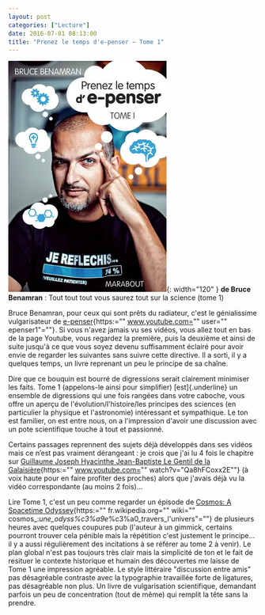 ```yaml
---
layout: post
categories: ["Lecture"]
date: 2016-07-01 08:13:00
title: "Prenez le temps d'e-penser − Tome 1"
---
```


![couverture](/assets/images/couv_lecture/epenser1.webp){: width="120" } **de Bruce Benamran** : Tout tout tout vous saurez tout sur la science (tome 1)

Bruce Benamran, pour ceux qui sont prêts du radiateur, c'est le
génialissime vulgarisateur de [e-penser](){https:="" www.youtube.com=""
user="" epenser1"=""}. Si vous n'avez jamais vu ses vidéos, vous
allez tout en bas de la page Youtube, vous regardez la première, puis la
deuxième et ainsi de suite jusqu'à ce que vous soyez devenu suffisamment
éclairé pour avoir envie de regarder les suivantes sans suivre cette
directive. Il a sorti, il y a quelques temps, un livre reprenant un peu
le principe de sa chaîne.

Dire que ce bouquin est bourré de digressions serait clairement
minimiser les faits. Tome 1 (appelons-le ainsi pour simplifier)
[est]{.underline} un ensemble de digressions qui une fois rangées dans
votre caboche, vous offre un aperçu de l'évolution/l'histoire/les
principes des sciences (en particulier la physique et l'astronomie)
intéressant et sympathique. Le ton est familier, on est entre nous, on a
l'impression d'avoir une discussion avec un pote scientifique touche à
tout et passionné.

Certains passages reprennent des sujets déjà développés dans ses vidéos
mais ce n’est pas vraiment dérangeant : je crois que j'ai lu 4 fois le
chapitre sur [Guillaume Joseph Hyacinthe Jean-Baptiste Le Gentil de la
Galaisière](){https:="" www.youtube.com="" watch?v="Qa8hFCoxx2E""} (à
voix haute pour en faire profiter des proches) alors que j'avais déjà vu
la vidéo correspondante (au moins 2 fois)…

Lire Tome 1, c'est un peu comme regarder un épisode de [Cosmos: A
Spacetime Odyssey](){https:="" fr.wikipedia.org="" wiki=""
cosmos_:_une_odyss%c3%a9e_%c3%a0_travers_l&#039;univers"=""} de
plusieurs heures avec quelques coupures pub (l'auteur à un gimmick,
certains pourront trouver cela pénible mais la répétition c'est
justement le principe… il y a aussi régulièrement des incitations à se
référer au tome 2 à venir). Le plan global n'est pas toujours très clair
mais la simplicité de ton et le fait de resituer le contexte historique
et humain des découvertes me laisse de Tome 1 une impression agréable.
Le style littéraire "discussion entre amis" pas désagréable
contraste avec la typographie travaillée forte de ligatures, pas
désagréable non plus. Un livre de vulgarisation scientifique, demandant
parfois un peu de concentration (tout de même) qui remplit la tête sans
la prendre.



